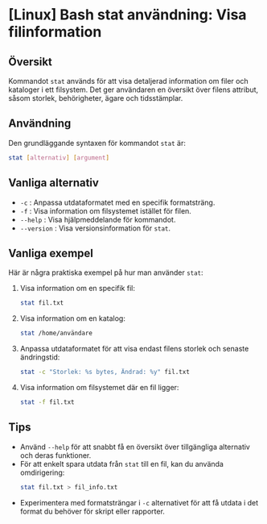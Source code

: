 # [Linux] Bash stat användning: Visa filinformation

## Översikt
Kommandot `stat` används för att visa detaljerad information om filer och kataloger i ett filsystem. Det ger användaren en översikt över filens attribut, såsom storlek, behörigheter, ägare och tidsstämplar.

## Användning
Den grundläggande syntaxen för kommandot `stat` är:

```bash
stat [alternativ] [argument]
```

## Vanliga alternativ
- `-c` : Anpassa utdataformatet med en specifik formatsträng.
- `-f` : Visa information om filsystemet istället för filen.
- `--help` : Visa hjälpmeddelande för kommandot.
- `--version` : Visa versionsinformation för `stat`.

## Vanliga exempel
Här är några praktiska exempel på hur man använder `stat`:

1. Visa information om en specifik fil:
   ```bash
   stat fil.txt
   ```

2. Visa information om en katalog:
   ```bash
   stat /home/användare
   ```

3. Anpassa utdataformatet för att visa endast filens storlek och senaste ändringstid:
   ```bash
   stat -c "Storlek: %s bytes, Ändrad: %y" fil.txt
   ```

4. Visa information om filsystemet där en fil ligger:
   ```bash
   stat -f fil.txt
   ```

## Tips
- Använd `--help` för att snabbt få en översikt över tillgängliga alternativ och deras funktioner.
- För att enkelt spara utdata från `stat` till en fil, kan du använda omdirigering:
  ```bash
  stat fil.txt > fil_info.txt
  ```
- Experimentera med formatsträngar i `-c` alternativet för att få utdata i det format du behöver för skript eller rapporter.